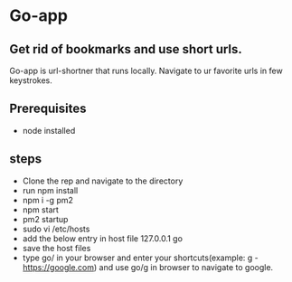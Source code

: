 # Go-app
## Get rid of bookmarks and use short urls.

Go-app is url-shortner that runs locally. Navigate to ur favorite urls in few keystrokes.

## Prerequisites
- node installed

## steps
- Clone the rep and navigate to the directory
- run npm install
- npm i -g pm2
- npm start    
- pm2 startup  
- sudo vi /etc/hosts 
- add the below entry in host file
  127.0.0.1         go
- save the host files
- type go/ in your browser and enter your shortcuts(example: g - https://google.com) and use go/g in browser to navigate to google.
